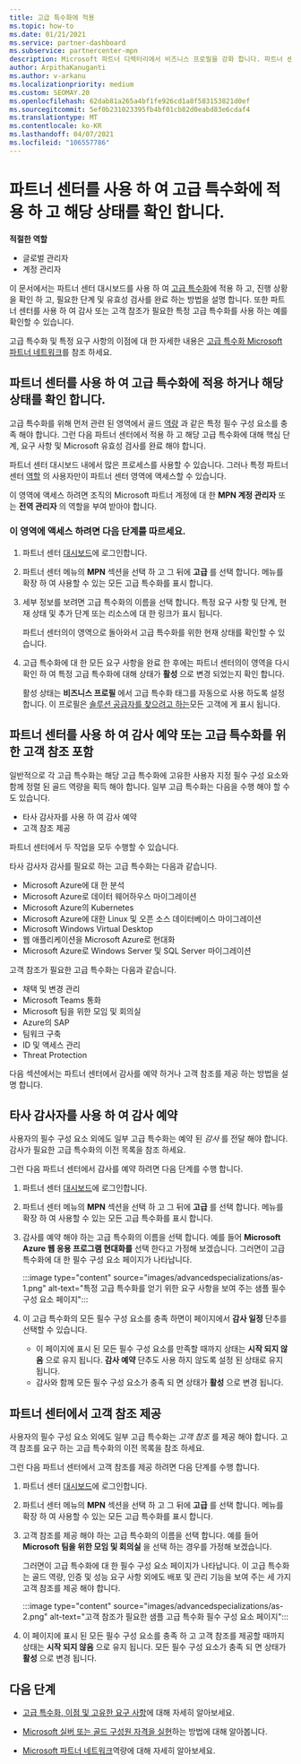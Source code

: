 ```yaml
---
title: 고급 특수화에 적용
ms.topic: how-to
ms.date: 01/21/2021
ms.service: partner-dashboard
ms.subservice: partnercenter-mpn
description: Microsoft 파트너 디렉터리에서 비즈니스 프로필을 강화 합니다. 파트너 센터를 사용 하 여 고급 특수화를 적용 하 고 획득 하는 방법을 알아봅니다.
author: ArpithaKanuganti
ms.author: v-arkanu
ms.localizationpriority: medium
ms.custom: SEOMAY.20
ms.openlocfilehash: 62dab81a265a4bf1fe926cd1a8f583153821d0ef
ms.sourcegitcommit: 5ef0b231023395fb4bf01cb82d0eabd83e6cdaf4
ms.translationtype: MT
ms.contentlocale: ko-KR
ms.lasthandoff: 04/07/2021
ms.locfileid: "106557786"
---
```

# <a name="use-partner-center-to-apply-for-advanced-specializations-and-check-their-status"></a>파트너 센터를 사용 하 여 고급 특수화에 적용 하 고 해당 상태를 확인 합니다.

**적절한 역할**

- 글로벌 관리자
- 계정 관리자

이 문서에서는 파트너 센터 대시보드를 사용 하 여 [고급 특수화](advanced-specializations.md)에 적용 하 고, 진행 상황을 확인 하 고, 필요한 단계 및 유효성 검사를 완료 하는 방법을 설명 합니다. 또한 파트너 센터를 사용 하 여 감사 또는 고객 참조가 필요한 특정 고급 특수화를 사용 하는 예를 확인할 수 있습니다.

고급 특수화 및 특정 요구 사항의 이점에 대 한 자세한 내용은 [고급 특수화 Microsoft 파트너 네트워크](https://partner.microsoft.com/membership/advanced-specialization)를 참조 하세요.

## <a name="use-partner-center-to-apply-for-advanced-specializations-or-check-their-status"></a>파트너 센터를 사용 하 여 고급 특수화에 적용 하거나 해당 상태를 확인 합니다.

고급 특수화를 위해 먼저 관련 된 영역에서 골드 [역량](https://partner.microsoft.com/membership/competencies) 과 같은 특정 필수 구성 요소를 충족 해야 합니다. 그런 다음 파트너 센터에서 적용 하 고 해당 고급 특수화에 대해 핵심 단계, 요구 사항 및 Microsoft 유효성 검사를 완료 해야 합니다.

파트너 센터 대시보드 내에서 많은 프로세스를 사용할 수 있습니다. 그러나 특정 파트너 센터 [역할](permissions-overview.md) 의 사용자만이 파트너 센터 영역에 액세스할 수 있습니다.

이 영역에 액세스 하려면 조직의 Microsoft 파트너 계정에 대 한 **MPN 계정 관리자** 또는 **전역 관리자** 의 역할을 부여 받아야 합니다.

### <a name="follow-these-steps-to-access-this-area"></a>이 영역에 액세스 하려면 다음 단계를 따르세요.

1. 파트너 센터 [대시보드](https://partner.microsoft.com/dashboard/home)에 로그인합니다.

2. 파트너 센터 메뉴의 **MPN** 섹션을 선택 하 고 그 뒤에 **고급** 를 선택 합니다. 메뉴를 확장 하 여 사용할 수 있는 모든 고급 특수화를 표시 합니다.

3. 세부 정보를 보려면 고급 특수화의 이름을 선택 합니다. 특정 요구 사항 및 단계, 현재 상태 및 추가 단계 또는 리소스에 대 한 링크가 표시 됩니다.

   파트너 센터의이 영역으로 돌아와서 고급 특수화를 위한 현재 상태를 확인할 수 있습니다.

4. 고급 특수화에 대 한 모든 요구 사항을 완료 한 후에는 파트너 센터의이 영역을 다시 확인 하 여 특정 고급 특수화에 대해 상태가 **활성** 으로 변경 되었는지 확인 합니다.

   활성 상태는 **비즈니스 프로필** 에서 고급 특수화 태그를 자동으로 사용 하도록 설정 합니다. 이 프로필은 [솔루션 공급자를 찾으려고 하는](https://www.microsoft.com/solution-providers/home)모든 고객에 게 표시 됩니다.

## <a name="use-partner-center-to-schedule-an-audit-or-include-customer-references-for-advanced-specializations"></a>파트너 센터를 사용 하 여 감사 예약 또는 고급 특수화를 위한 고객 참조 포함

일반적으로 각 고급 특수화는 해당 고급 특수화에 고유한 사용자 지정 필수 구성 요소와 함께 정렬 된 골드 역량을 획득 해야 합니다. 일부 고급 특수화는 다음을 수행 해야 할 수도 있습니다.

- 타사 감사자를 사용 하 여 감사 예약
- 고객 참조 제공

파트너 센터에서 두 작업을 모두 수행할 수 있습니다.

타사 감사자 감사를 필요로 하는 고급 특수화는 다음과 같습니다.

- Microsoft Azure에 대 한 분석
- Microsoft Azure로 데이터 웨어하우스 마이그레이션
- Microsoft Azure의 Kubernetes
- Microsoft Azure에 대한 Linux 및 오픈 소스 데이터베이스 마이그레이션
- Microsoft Windows Virtual Desktop
- 웹 애플리케이션을 Microsoft Azure로 현대화
- Microsoft Azure로 Windows Server 및 SQL Server 마이그레이션

고객 참조가 필요한 고급 특수화는 다음과 같습니다.

- 채택 및 변경 관리
- Microsoft Teams 통화
- Microsoft 팀을 위한 모임 및 회의실
- Azure의 SAP
- 팀워크 구축
- ID 및 액세스 관리
- Threat Protection

다음 섹션에서는 파트너 센터에서 감사를 예약 하거나 고객 참조를 제공 하는 방법을 설명 합니다.

## <a name="schedule-an-audit-with-a-third-party-auditor"></a>타사 감사자를 사용 하 여 감사 예약

사용자의 필수 구성 요소 외에도 일부 고급 특수화는 예약 된 *감사* 를 전달 해야 합니다. 감사가 필요한 고급 특수화의 이전 목록을 참조 하세요.

그런 다음 파트너 센터에서 감사를 예약 하려면 다음 단계를 수행 합니다.

1. 파트너 센터 [대시보드](https://partner.microsoft.com/dashboard/home)에 로그인합니다.

2. 파트너 센터 메뉴의 **MPN** 섹션을 선택 하 고 그 뒤에 **고급** 를 선택 합니다. 메뉴를 확장 하 여 사용할 수 있는 모든 고급 특수화를 표시 합니다.

3. 감사를 예약 해야 하는 고급 특수화의 이름을 선택 합니다. 예를 들어 **Microsoft Azure 웹 응용 프로그램 현대화를** 선택 한다고 가정해 보겠습니다. 그러면이 고급 특수화에 대 한 필수 구성 요소 페이지가 나타납니다.

   :::image type="content" source="images/advancedspecializations/as-1.png" alt-text="특정 고급 특수화를 얻기 위한 요구 사항을 보여 주는 샘플 필수 구성 요소 페이지":::

4. 이 고급 특수화의 모든 필수 구성 요소를 충족 하면이 페이지에서 **감사 일정** 단추를 선택할 수 있습니다.

   - 이 페이지에 표시 된 모든 필수 구성 요소를 만족할 때까지 상태는 **시작 되지 않음** 으로 유지 됩니다. **감사 예약** 단추도 사용 하지 않도록 설정 된 상태로 유지 됩니다. 
   - 감사와 함께 모든 필수 구성 요소가 충족 되 면 상태가 **활성** 으로 변경 됩니다.

## <a name="provide-customer-references-in-partner-center"></a>파트너 센터에서 고객 참조 제공

사용자의 필수 구성 요소 외에도 일부 고급 특수화는 *고객 참조* 를 제공 해야 합니다. 고객 참조를 요구 하는 고급 특수화의 이전 목록을 참조 하세요.

그런 다음 파트너 센터에서 고객 참조를 제공 하려면 다음 단계를 수행 합니다.

1. 파트너 센터 [대시보드](https://partner.microsoft.com/dashboard/home)에 로그인합니다.

2. 파트너 센터 메뉴의 **MPN** 섹션을 선택 하 고 그 뒤에 **고급** 를 선택 합니다. 메뉴를 확장 하 여 사용할 수 있는 모든 고급 특수화를 표시 합니다.

3. 고객 참조를 제공 해야 하는 고급 특수화의 이름을 선택 합니다. 예를 들어 **Microsoft 팀을 위한 모임 및 회의실** 을 선택 하는 경우를 가정해 보겠습니다.

   그러면이 고급 특수화에 대 한 필수 구성 요소 페이지가 나타납니다. 이 고급 특수화는 골드 역량, 인증 및 성능 요구 사항 외에도 배포 및 관리 기능을 보여 주는 세 가지 고객 참조를 제공 해야 합니다.

   :::image type="content" source="images/advancedspecializations/as-2.png" alt-text="고객 참조가 필요한 샘플 고급 특수화 필수 구성 요소 페이지":::

4. 이 페이지에 표시 된 모든 필수 구성 요소를 충족 하 고 고객 참조를 제공할 때까지 상태는 **시작 되지 않음** 으로 유지 됩니다. 모든 필수 구성 요소가 충족 되 면 상태가 **활성** 으로 변경 됩니다.

## <a name="next-steps"></a>다음 단계

- [고급 특수화, 이점 및 고유한 요구 사항](https://partner.microsoft.com/membership/advanced-specialization)에 대해 자세히 알아보세요.

- [Microsoft 실버 또는 골드 구성원 자격을 실현](learn-about-competencies.md)하는 방법에 대해 알아봅니다.

- [Microsoft 파트너 네트워크](https://partner.microsoft.com/membership/competencies)역량에 대해 자세히 알아보세요.
